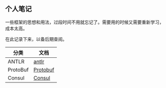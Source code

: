 
## 个人笔记

一些框架的思想和用法，过段时间不用就忘记了。需要用的时候又需要重新学习，成本太高。

在此记录下来，以备后期查阅。


分类 | 文档
--- | --- 
ANTLR | [antlr](antlr/antlr.md)
ProtoBuf | [Protobuf](protobuf/proto_buf.md)
Consul  | [Consul](consul/consul.md)
